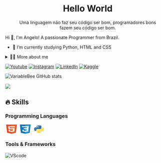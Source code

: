 <!--título-->
<div id="user-content-toc">
  <ul align="center">
    <summary><h1 style="display: inline-block">Hello World</h1></summary>
    Uma linguagem não faz seu código ser bom, programadores bons fazem seu código ser bom. 
</div>

<!-- Presentation -->
<p>
  Hi 👋, I'm Angelo! A passionate Programmer from Brazil.

  - 🌱 I’m currently studying Python, HTML and CSS

</p>

<!-- Dropdown -->
<details>
  <summary>👨‍💻 More about me</summary>

  - 💬 I am 15 years old, currently living in Brazil. I have fluency in English and have experience with  Python, HTM and CSS. 

  - ⚡ I enjoy reading, whether it's a good book, manga, or comics, as well as watching movies and playing games! I believe that our personal interests contribute to a more refined perception of things and problem-solving. \o/
</details>

<!-- Links -->
[![Youtube](https://img.shields.io/badge/YouTube-FF0000?style=for-the-badge&logo=youtube&logoColor=white)](https://www.youtube.com)
[![Instagram](https://img.shields.io/badge/Instagram-E4405F?style=for-the-badge&logo=instagram&logoColor=white)](https://www.instagram.com/broother_ti)
[![LinkedIn](https://img.shields.io/badge/LinkedIn-0077B5?style=for-the-badge&logo=linkedin&logoColor=white)](https://www.linkedin.com)
[![Kaggle](https://img.shields.io/badge/Kaggle-20BEFF?style=for-the-badge&logo=Kaggle&logoColor=white)](https://www.kaggle.com)

<!-- GithubStats -->
![VariableBee GitHub stats]([https://github-readme-stats.vercel.app/api?username=AngeloAndradeRocha&show_icons=true&theme=gotham])


<!-- GIF -->
<p align="left">
  <img align="center" src="[https://user-images.githubusercontent.com/74038190/212750680-266fa8aa-39f1-4e8b-8873-7181dbaf3d7c.gif] alt="Imagem">
</p>

## 🔥 Skills
<!-- Skills: Programming Languages -->
  <div style="flex-basis: 48%;">
    <h3>Programming Languages</h3>
    <img align="center" alt="HTML" height="30" width="40" src="https://raw.githubusercontent.com/devicons/devicon/master/icons/html5/html5-original.svg">
    <img align="center" alt="CSS" height="30" width="40" src="https://raw.githubusercontent.com/devicons/devicon/master/icons/css3/css3-original.svg">
    <img align="center" alt="Python" height="30" width="40" src="https://raw.githubusercontent.com/devicons/devicon/master/icons/python/python-original.svg">
  </div>
  
  <!-- Skills: Tools & Frameworks -->
  <div style="flex-basis: 48%;">
    <h3>Tools & Frameworks</h3>
    <img align="center" alt="VScode" height="30" width="40" src="https://cdn.jsdelivr.net/gh/devicons/devicon/icons/vscode/vscode-original.svg">
  </div>
  
  <!-- Skills: Libraries -->

